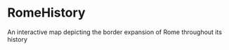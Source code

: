 RomeHistory
===========

An interactive map depicting the border expansion of Rome throughout its history
